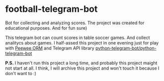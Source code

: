# football-telegram-bot

Bot for collecting and analyzing scores. The project was created for educational purposes. And for fun sure)


This telegram bot can count scores in table soccer games. And collect analitycs about games.
I half-assed this project in one evening  just for play with [Peewee ORM](http://docs.peewee-orm.com/en/latest/)
 and Telegram API library [python-telegram-bot/python-telegram-bot](https://github.com/python-telegram-bot/python-telegram-bot)


**P.S.** I haven't run this project a long time, and probably this project maight not start at all. I think, I will archive this project and won't touch it because I don't want to :)
